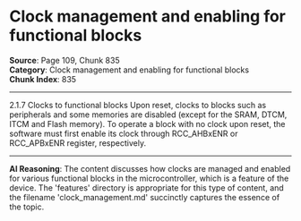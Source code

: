 # Clock management and enabling for functional blocks

**Source**: Page 109, Chunk 835  
**Category**: Clock management and enabling for functional blocks  
**Chunk Index**: 835

---

2.1.7 Clocks to functional blocks
Upon reset, clocks to blocks such as peripherals and some memories are disabled (except
for the SRAM, DTCM, ITCM and Flash memory). To operate a block with no clock upon
reset, the software must first enable its clock through RCC_AHBxENR or RCC_APBxENR
register, respectively.

---

**AI Reasoning**: The content discusses how clocks are managed and enabled for various functional blocks in the microcontroller, which is a feature of the device. The 'features' directory is appropriate for this type of content, and the filename 'clock_management.md' succinctly captures the essence of the topic.
